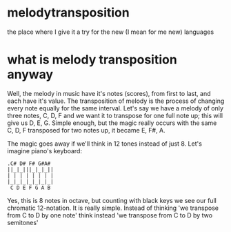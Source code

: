 melodytransposition
===================

the place where I give it a try for the new (I mean for me new) languages

what is melody transposition anyway
===================================

Well, the melody in music have it's notes (scores), from first to last, and
each have it's value. The transposition of melody is the process of changing
every note equally for the same interval. Let's say we have a melody of only
three notes, C, D, F and we want it to transpose for one full note up; this
will give us D, E, G. Simple enough, but the magic really occurs with the
same C, D, F transposed for two notes up, it became E, F#, A.

The magic goes away if we'll think in 12 tones instead of just 8. Let's
imagine piano's keyboard: 

    .C# D# F# G#A#
    ||_|_|||_|_|_||
    | | | | | | | |
    |_|_|_|_|_|_|_|
     C D E F G A B

Yes, this is 8 notes in octave, but counting with black keys we see our
full chromatic 12-notation. It is really simple. Instead of thinking
'we transpose from C to D by one note' think instead 'we transpose from
C to D by two semitones'

